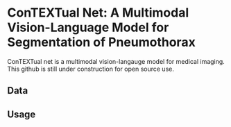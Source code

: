# ConTEXTual Net: A Multimodal Vision-Language Model for Segmentation of Pneumothorax
ConTEXTual net is a multimodal vision-langauge model for medical imaging. This github is still under construction for open source use. 
## Data

## Usage
